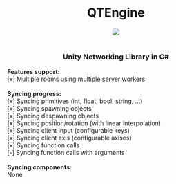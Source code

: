 <div align="center">
<h1 align="center">QTEngine</h1>
<img align="center" src="https://qtlamkas.why-am-i-he.re/8pAn9B.png" />
</div>
<br />

<div align="center">
<h3>Unity Networking Library in C#</h3>
</div>

<div>
<b>Features support:</b>
</div>
[x] Multiple rooms using multiple server workers
<br />
<div>
<br />
<b>Syncing progress:</b>
<div>
[x] Syncing primitives (int, float, bool, string, ...)
<br />
[x] Syncing spawning objects
<br />
[x] Syncing despawning objects
<br />
[x] Syncing position/rotation (with linear interpolation)
<br />
[x] Syncing client input (configurable keys)
<br />
[x] Syncing client axis (configurable axises)
<br />
[x] Syncing function calls
<br />
[-] Syncing function calls with arguments
</div>
<br />
<b>Syncing components:</b>
<div>
None
</div>
</div>
